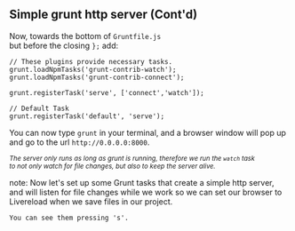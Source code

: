 ##  Simple grunt http server (Cont'd)

Now, towards the bottom of `Gruntfile.js` <br>but before the closing `};` add:

    // These plugins provide necessary tasks.
    grunt.loadNpmTasks('grunt-contrib-watch');
    grunt.loadNpmTasks('grunt-contrib-connect');
        
    grunt.registerTask('serve', ['connect','watch']);
    
    // Default Task
    grunt.registerTask('default', 'serve');

You can now type `grunt` in your terminal, and a browser window will pop up and go to the url `http://0.0.0.0:8000`. 

<small>*The server only runs as long as grunt is running, therefore we run the `watch` task <br>to not only watch for file changes, but also to keep the server alive.*</small>

note:
    Now let's set up some Grunt tasks that create a simple http server, and will listen for file changes while we work so we can set our browser to Livereload when we save files in our project.

    You can see them pressing 's'.
